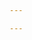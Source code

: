 ```yaml
---

---
```


<div id='product-component-1680265886705'></div>
<script type="text/javascript">
/*<![CDATA[*/
(function () {
  var scriptURL = 'https://sdks.shopifycdn.com/buy-button/latest/buy-button-storefront.min.js';
  if (window.ShopifyBuy) {
    if (window.ShopifyBuy.UI) {
      ShopifyBuyInit();
    } else {
      loadScript();
    }
  } else {
    loadScript();
  }
  function loadScript() {
    var script = document.createElement('script');
    script.async = true;
    script.src = scriptURL;
    (document.getElementsByTagName('head')[0] || document.getElementsByTagName('body')[0]).appendChild(script);
    script.onload = ShopifyBuyInit;
  }
  function ShopifyBuyInit() {
    var client = ShopifyBuy.buildClient({
      domain: 'brag-charity.myshopify.com',
      storefrontAccessToken: '240903ca2041182349ee2f3951e4f625',
    });
    ShopifyBuy.UI.onReady(client).then(function (ui) {
      ui.createComponent('product', {
        id: '8089358467323',
        node: document.getElementById('product-component-1680265886705'),
        moneyFormat: '%24%7B%7Bamount%7D%7D',
        options: {
  "product": {
    "styles": {
      "product": {
        "@media (min-width: 601px)": {
          "max-width": "calc(25% - 20px)",
          "margin-left": "20px",
          "margin-bottom": "50px"
        }
      },
      "button": {
        "font-family": "Arial, sans-serif",
        ":hover": {
          "background-color": "#4ab951"
        },
        "background-color": "#52ce5a",
        ":focus": {
          "background-color": "#4ab951"
        }
      }
    },
    "buttonDestination": "checkout",
    "text": {
      "button": "Buy now"
    }
  },
  "productSet": {
    "styles": {
      "products": {
        "@media (min-width: 601px)": {
          "margin-left": "-20px"
        }
      }
    }
  },
  "modalProduct": {
    "contents": {
      "img": false,
      "imgWithCarousel": true,
      "button": false,
      "buttonWithQuantity": true
    },
    "styles": {
      "product": {
        "@media (min-width: 601px)": {
          "max-width": "100%",
          "margin-left": "0px",
          "margin-bottom": "0px"
        }
      },
      "button": {
        "font-family": "Arial, sans-serif",
        ":hover": {
          "background-color": "#4ab951"
        },
        "background-color": "#52ce5a",
        ":focus": {
          "background-color": "#4ab951"
        }
      }
    },
    "text": {
      "button": "Add to cart"
    }
  },
  "option": {},
  "cart": {
    "styles": {
      "button": {
        "font-family": "Arial, sans-serif",
        ":hover": {
          "background-color": "#4ab951"
        },
        "background-color": "#52ce5a",
        ":focus": {
          "background-color": "#4ab951"
        }
      }
    },
    "text": {
      "total": "Subtotal",
      "button": "Checkout"
    }
  },
  "toggle": {
    "styles": {
      "toggle": {
        "font-family": "Arial, sans-serif",
        "background-color": "#52ce5a",
        ":hover": {
          "background-color": "#4ab951"
        },
        ":focus": {
          "background-color": "#4ab951"
        }
      }
    }
  }
},
      });
    });
  }
})();
/*]]>*/
</script>